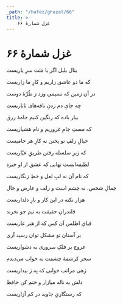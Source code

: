 ```yaml
---
_path: "/hafez/ghazal/66"
title: >-
    غزل شمارهٔ ۶۶
---
```

# غزل شمارهٔ ۶۶

<div class="b" id="bn1"><div class="m1"><p>بنال بلبل اگر با مَنَت سرِ یاریست</p></div>
<div class="m2"><p>که ما دو عاشق زاریم و کارِ ما زاریست</p></div></div>
<div class="b" id="bn2"><div class="m1"><p>در آن زمین که نسیمی وزد ز طُرِّهٔ دوست</p></div>
<div class="m2"><p>چه جایِ دم زدنِ نافه‌های تاتاریست</p></div></div>
<div class="b" id="bn3"><div class="m1"><p>بیار باده که رنگین کنیم جامهٔ زرق</p></div>
<div class="m2"><p>که مستِ جامِ غروریم و نام هشیاریست</p></div></div>
<div class="b" id="bn4"><div class="m1"><p>خیالِ زلفِ تو پختن نه کارِ هر خامیست</p></div>
<div class="m2"><p>که زیرِ سلسله رفتن طریقِ عیّاریست</p></div></div>
<div class="b" id="bn5"><div class="m1"><p>لطیفه‌ایست نهانی که عشق از او خیزد</p></div>
<div class="m2"><p>که نام آن نه لبِ لعل و خطِ زنگاریست</p></div></div>
<div class="b" id="bn6"><div class="m1"><p>جمالِ شخص، نه چشم است و زلف و عارض و خال</p></div>
<div class="m2"><p>هزار نکته در این کار و بارِ دلداریست</p></div></div>
<div class="b" id="bn7"><div class="m1"><p>قلندرانِ حقیقت به نیم جو نخرند</p></div>
<div class="m2"><p>قبایِ اطلس آن کس که از هنر عاریست</p></div></div>
<div class="b" id="bn8"><div class="m1"><p>بر آستان تو مشکل توان رسید آری</p></div>
<div class="m2"><p>عروج بر فلکِ سروری به دشواریست</p></div></div>
<div class="b" id="bn9"><div class="m1"><p>سحر کرشمهٔ چشمت به خواب می‌دیدم</p></div>
<div class="m2"><p>زهی مراتب خوابی که بِه ز بیداریست</p></div></div>
<div class="b" id="bn10"><div class="m1"><p>دلش به ناله میازار و ختم کن حافظ</p></div>
<div class="m2"><p>که رستگاریِ جاوید در کم آزاریست</p></div></div>
